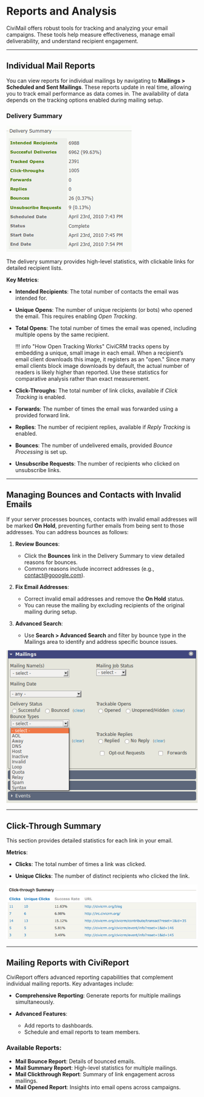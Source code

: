 # Reports and Analysis

CiviMail offers robust tools for tracking and analyzing your email campaigns. These tools help measure effectiveness, manage email deliverability, and understand recipient engagement.

---

## Individual Mail Reports

You can view reports for individual mailings by navigating to **Mailings > Scheduled and Sent Mailings**. These reports update in real time, allowing you to track email performance as data comes in. The availability of data depends on the tracking options enabled during mailing setup.

### Delivery Summary

![Delivery Summary Example](../../img/report_email-en.png "Delivery Summary")

The delivery summary provides high-level statistics, with clickable links for detailed recipient lists.

**Key Metrics**:

- **Intended Recipients**: The total number of contacts the email was intended for.
  
- **Unique Opens**: The number of unique recipients (or bots) who opened the email. This requires enabling *Open Tracking*.
  
- **Total Opens**: The total number of times the email was opened, including multiple opens by the same recipient.

  !!! info "How Open Tracking Works"
      CiviCRM tracks opens by embedding a unique, small image in each email. When a recipient’s email client downloads this image, it registers as an "open." Since many email clients block image downloads by default, the actual number of readers is likely higher than reported. Use these statistics for comparative analysis rather than exact measurement.

- **Click-Throughs**: The total number of link clicks, available if *Click Tracking* is enabled.

- **Forwards**: The number of times the email was forwarded using a provided forward link.

- **Replies**: The number of recipient replies, available if *Reply Tracking* is enabled.

- **Bounces**: The number of undelivered emails, provided *Bounce Processing* is set up.

- **Unsubscribe Requests**: The number of recipients who clicked on unsubscribe links.

---

## Managing Bounces and Contacts with Invalid Emails

If your server processes bounces, contacts with invalid email addresses will be marked **On Hold**, preventing further emails from being sent to those addresses. You can address bounces as follows:

1. **Review Bounces**:
   - Click the **Bounces** link in the Delivery Summary to view detailed reasons for bounces.
   - Common reasons include incorrect addresses (e.g., contact@gooogle.com).

2. **Fix Email Addresses**:
   - Correct invalid email addresses and remove the **On Hold** status.
   - You can reuse the mailing by excluding recipients of the original mailing during setup.

3. **Advanced Search**:
   - Use **Search > Advanced Search** and filter by bounce type in the Mailings area to identify and address specific bounce issues.

![Advanced Search for Bounces](../../img/advanced_search_mailing_bounce_type.png)

---

## Click-Through Summary

This section provides detailed statistics for each link in your email.

**Metrics**:

- **Clicks**: The total number of times a link was clicked.
  
- **Unique Clicks**: The number of distinct recipients who clicked the link.

![Click-Through Summary](../../img/click_through_summary.png)

---

## Mailing Reports with CiviReport

CiviReport offers advanced reporting capabilities that complement individual mailing reports. Key advantages include:

- **Comprehensive Reporting**: Generate reports for multiple mailings simultaneously.
  
- **Advanced Features**:
  - Add reports to dashboards.
  - Schedule and email reports to team members.

### Available Reports:

- **Mail Bounce Report**: Details of bounced emails.
- **Mail Summary Report**: High-level statistics for multiple mailings.
- **Mail Clickthrough Report**: Summary of link engagement across mailings.
- **Mail Opened Report**: Insights into email opens across campaigns.
